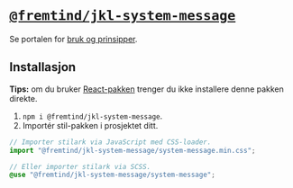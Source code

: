 # [`@fremtind/jkl-system-message`](https://jokul.fremtind.no/komponenter/systemmessage)

Se portalen for [bruk og prinsipper](https://jokul.fremtind.no/komponenter/systemmessage).

## Installasjon

**Tips:** om du bruker [React-pakken](../system-message-react/) trenger du ikke installere denne pakken direkte.

1. `npm i @fremtind/jkl-system-message`.
2. Importér stil-pakken i prosjektet ditt.

```js
// Importer stilark via JavaScript med CSS-loader.
import "@fremtind/jkl-system-message/system-message.min.css";
```

```scss
// Eller importer stilark via SCSS.
@use "@fremtind/jkl-system-message/system-message";
```
